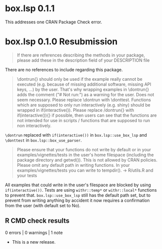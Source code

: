 # box.lsp 0.1.1

This addresses one CRAN Package Check error.

# box.lsp 0.1.0 Resubmission

> If there are references describing the methods in your package, please add these in the description field of your DESCRIPTION file

There are no references to include regarding this package.

> \dontrun{} should only be used if the example really cannot be executed
(e.g. because of missing additional software, missing API keys, ...) by
the user. That's why wrapping examples in \dontrun{} adds the comment
("# Not run:") as a warning for the user. Does not seem necessary.
Please replace \dontrun with \donttest.
Functions which are supposed to only run interactively (e.g. shiny)
should be wrapped in if(interactive()). Please replace /dontrun{} with
if(interactive()){} if possible, then users can see that the functions
are not intended for use in scripts / functions that are supposed to run
non interactively.

`\dontrun` replaced with `if(interactive())` in `box.lsp::use_box_lsp` and `\donttest` in `box.lsp::box_use_parser`.

> Please ensure that your functions do not write by default or in your
examples/vignettes/tests in the user's home filespace (including the
package directory and getwd()). This is not allowed by CRAN policies.
Please omit any default path in writing functions. In your
examples/vignettes/tests you can write to tempdir().
-> R/utils.R and your tests

All examples that could write in the user's filespace are blocked by using `if(interactive())`. Tests are using `withr::temp*` or `withr::local*` functions to prevent that. `box.lsp::use_box_lsp` still has the default path set, but to prevent from writing anything by accident it now requires a confirmation from the user (with default set to No).

## R CMD check results

0 errors | 0 warnings | 1 note

* This is a new release.
